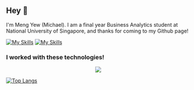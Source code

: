 ## Hey 👋
I'm Meng Yew (Michael). I am a final year Business Analytics student at National University of Singapore, and thanks for coming to my Github page!

[![My Skills](https://skillicons.dev/icons?i=linkedin)](https://www.linkedin.com/in/mengyewgau)
[![My Skills](https://skillicons.dev/icons?i=github)](https://github.com/mengyewgau)

### I worked with these technologies!
<p align="center">
  <a href="https://skillicons.dev">
    <img src="https://skillicons.dev/icons?i=java,js,ruby,python,react,vue,nodejs,git,mysql&perline=5"/>
  </a>
</p>

[![Top Langs](https://github-readme-stats.vercel.app/api/top-langs/?username=mengyewgau&layout=donut-vertical)](https://github.com/anuraghazra/github-readme-stats)

<!--
<a href="https://github.com/anuraghazra/github-readme-stats">
  <img height=200 align="center" src="https://github-readme-stats.vercel.app/api?username=mengyewgau" />
</a>
<a href="https://github.com/anuraghazra/convoychat">
  <img height=200 align="center" src="https://github-readme-stats.vercel.app/api/top-langs?username=mengyewgau&layout=compact&langs_count=8&card_width=320" />
</a>
-->
<!--
**mengyewgau/mengyewgau** is a ✨ _special_ ✨ repository because its `README.md` (this file) appears on your GitHub profile.

Here are some ideas to get you started:

- 🔭 I’m currently working on ...
- 🌱 I’m currently learning ...
- 👯 I’m looking to collaborate on ...
- 🤔 I’m looking for help with ...
- 💬 Ask me about ...
- 📫 How to reach me: ...
- 😄 Pronouns: ...
- ⚡ Fun fact: ...
-->
